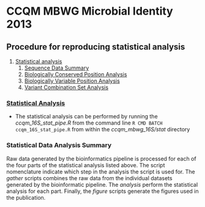 # CCQM MBWG Microbial Identity 2013  

  
## Procedure for reproducing statistical analysis
1. [Statistical analysis](#sa)  
    1. [Sequence Data Summary](#sds)
	2. [Biologically Conserved Position Analysis](#bcp)
	3. [Biologically Variable Position Analysis](#bvp)
	4. [Variant Combination Set Analysis](#vcs)

### [Statistical Analysis](id:sa)
* The statistical analysis can be performed by running the *ccqm_16S_stat_pipe.R* from the command line `R CMD BATCH ccqm_16S_stat_pipe.R` from within the *ccqm_mbwg_16S/stat* directory


### Statistical Data Analysis Summary
Raw data generated by the bioinformatics pipeline is processed for each of the four parts of the statistical analysis listed above.  The script nomenclature indicate which step in the analysis the script is used for.  The *gather* scripts combines the raw data from the individual datasets generated by the bioinformatic pipeline.  The *analysis* perform the statistical analysis for each part.  Finally, the *figure* scripts generate the figures used in the publication.